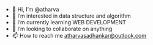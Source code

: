 - 👋 Hi, I’m @atharva
- 👀 I’m interested in data structure and algorithm
- 🌱 I’m currently learning WEB DEVELOPMENT
- 💞️ I’m looking to collaborate on anything  
- 📫 How to reach me atharvasadhankar@outlook.com

<!---
yovirian/yovirian is a ✨ special ✨ repository because its `README.md` (this file) appears on your GitHub profile.
You can click the Preview link to take a look at your changes.
--->
